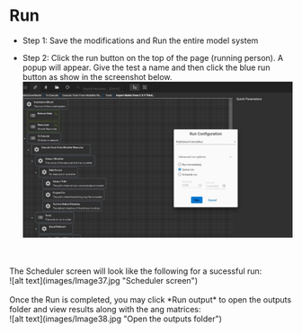 # **Run**

* Step 1: Save the modifications and Run the entire model system

* Step 2: Click the run button on the top of the page (running person). A popup will appear. Give the test a name and then click the blue run button as show in the screenshot below.
![alt text](images/Image36.jpg "Collapse all Modules")
<br />
<br />
The Scheduler screen will look like the following for a sucessful run:<br />
![alt text](images/Image37.jpg "Scheduler screen")
<br />
<br />
Once the Run is completed, you may click *Run output* to open the outputs folder and view results along with the ang matrices:<br />
![alt text](images/Image38.jpg "Open the outputs folder")
<br />
<br />